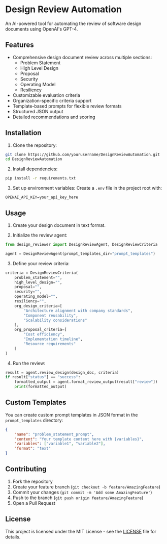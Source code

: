 # Design Review Automation

An AI-powered tool for automating the review of software design documents using OpenAI's GPT-4.

## Features

- Comprehensive design document review across multiple sections:
  - Problem Statement
  - High Level Design
  - Proposal
  - Security
  - Operating Model
  - Resiliency
- Customizable evaluation criteria
- Organization-specific criteria support
- Template-based prompts for flexible review formats
- Structured JSON output
- Detailed recommendations and scoring

## Installation

1. Clone the repository:
```bash
git clone https://github.com/yourusername/DesignReviewAutomation.git
cd DesignReviewAutomation
```

2. Install dependencies:
```bash
pip install -r requirements.txt
```

3. Set up environment variables:
Create a `.env` file in the project root with:
```
OPENAI_API_KEY=your_api_key_here
```

## Usage

1. Create your design document in text format.

2. Initialize the review agent:
```python
from design_reviewer import DesignReviewAgent, DesignReviewCriteria

agent = DesignReviewAgent(prompt_templates_dir="prompt_templates")
```

3. Define your review criteria:
```python
criteria = DesignReviewCriteria(
    problem_statement="",
    high_level_design="",
    proposal="",
    security="",
    operating_model="",
    resiliency="",
    org_design_criteria=[
        "Architecture alignment with company standards",
        "Component reusability",
        "Scalability considerations"
    ],
    org_proposal_criteria=[
        "Cost efficiency",
        "Implementation timeline",
        "Resource requirements"
    ]
)
```

4. Run the review:
```python
result = agent.review_design(design_doc, criteria)
if result["status"] == "success":
    formatted_output = agent.format_review_output(result["review"])
    print(formatted_output)
```

## Custom Templates

You can create custom prompt templates in JSON format in the `prompt_templates` directory:

```json
{
    "name": "problem_statement_prompt",
    "content": "Your template content here with {variables}",
    "variables": ["variable1", "variable2"],
    "format": "text"
}
```

## Contributing

1. Fork the repository
2. Create your feature branch (`git checkout -b feature/AmazingFeature`)
3. Commit your changes (`git commit -m 'Add some AmazingFeature'`)
4. Push to the branch (`git push origin feature/AmazingFeature`)
5. Open a Pull Request

## License

This project is licensed under the MIT License - see the [LICENSE](LICENSE) file for details. 